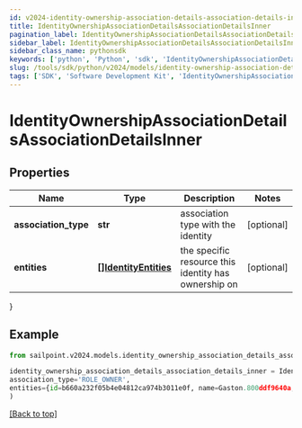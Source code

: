 ```yaml
---
id: v2024-identity-ownership-association-details-association-details-inner
title: IdentityOwnershipAssociationDetailsAssociationDetailsInner
pagination_label: IdentityOwnershipAssociationDetailsAssociationDetailsInner
sidebar_label: IdentityOwnershipAssociationDetailsAssociationDetailsInner
sidebar_class_name: pythonsdk
keywords: ['python', 'Python', 'sdk', 'IdentityOwnershipAssociationDetailsAssociationDetailsInner', 'V2024IdentityOwnershipAssociationDetailsAssociationDetailsInner'] 
slug: /tools/sdk/python/v2024/models/identity-ownership-association-details-association-details-inner
tags: ['SDK', 'Software Development Kit', 'IdentityOwnershipAssociationDetailsAssociationDetailsInner', 'V2024IdentityOwnershipAssociationDetailsAssociationDetailsInner']
---
```


# IdentityOwnershipAssociationDetailsAssociationDetailsInner


## Properties

Name | Type | Description | Notes
------------ | ------------- | ------------- | -------------
**association_type** | **str** | association type with the identity | [optional] 
**entities** | [**[]IdentityEntities**](identity-entities) | the specific resource this identity has ownership on | [optional] 
}

## Example

```python
from sailpoint.v2024.models.identity_ownership_association_details_association_details_inner import IdentityOwnershipAssociationDetailsAssociationDetailsInner

identity_ownership_association_details_association_details_inner = IdentityOwnershipAssociationDetailsAssociationDetailsInner(
association_type='ROLE_OWNER',
entities={id=b660a232f05b4e04812ca974b3011e0f, name=Gaston.800ddf9640a, type=ROLE}
)

```
[[Back to top]](#) 

